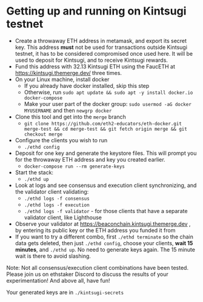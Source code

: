 # Getting up and running on Kintsugi testnet

- Create a throwaway ETH address in metamask, and export its secret key. This address **must** not be used for transactions outside
  Kintsugi testnet, it has to be considered compromised once used here. It will be used to deposit for Kintsugi, and to receive
  Kintsugi rewards.
- Fund this address with 32.13 Kintsugi ETH using the FaucETH at https://kintsugi.themerge.dev/ three times.
- On your Linux machine, install docker
  - If you already have docker installed, skip this step
  - Otherwise, run `sudo apt update && sudo apt -y install docker.io docker-compose`
  - Make your user part of the docker group: `sudo usermod -aG docker MYUSERNAME` and then `newgrp docker`
- Clone this tool and get into the `merge` branch
  - `git clone https://github.com/eth2-educators/eth-docker.git merge-test && cd merge-test && git fetch origin merge && git checkout merge`
- Configure the clients you wish to run
  - `./ethd config`
- Deposit for one key and generate the keystore files. This will prompt you for the throwaway ETH address and key you created earlier.
  - `docker-compose run --rm generate-keys` 
- Start the stack:
  - `./ethd up`
- Look at logs and see consensus and execution client synchronizing, and the validator client validating:
  - `./ethd logs -f consensus`
  - `./ethd logs -f execution`
  - `./ethd logs -f validator` - for those clients that have a separate validator client, like Lighthouse
- Observe your validator at https://beaconchain.kintsugi.themerge.dev , by entering its public key or the ETH address you funded it from
- If you want to try a different combo, first `./ethd terminate` so the chain data gets deleted, then just `./ethd config`, choose your clients, 
  **wait 15 minutes**, and `./ethd up`. No need to generate keys again. The 15 minute wait is there to avoid slashing.

Note: Not all consensus/execution client combinations have been tested. Please join us on ethstaker Discord to discuss the results of your experimentation!
And above all, have fun!

Your generated keys are in `./kintsugi-secrets`

